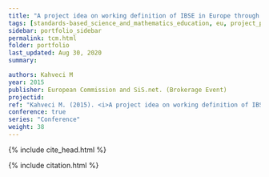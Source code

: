 ```yaml
---
title: "A project idea on working definition of IBSE in Europe through artificial intelligence"
tags: [standards-based_science_and_mathematics_education, eu, project_proposal_evaluation]
sidebar: portfolio_sidebar
permalink: tcm.html
folder: portfolio
last_updated: Aug 30, 2020
summary:

authors: Kahveci M
year: 2015
publisher: European Commission and SiS.net. (Brokerage Event)
projectid:
ref: "Kahveci M. (2015). <i>A project idea on working definition of IBSE in Europe through artificial intelligence</i>. Paper presented at the European Commission and SiS.net. (Brokerage Event). Brussels, Belgium. May 22, 2015."
conference: true
series: "Conference"
weight: 38
---
```

{% include cite_head.html %}

{% include citation.html %}
